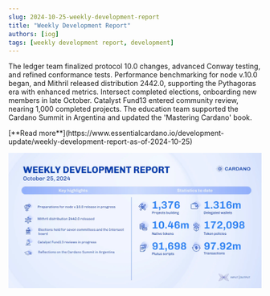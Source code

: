 ```yaml
---
slug: 2024-10-25-weekly-development-report
title: "Weekly Development Report"
authors: [iog]
tags: [weekly development report, development]
---
```


The ledger team finalized protocol 10.0 changes, advanced Conway testing, and refined conformance tests. Performance benchmarking for node v.10.0 began, and Mithril released distribution 2442.0, supporting the Pythagoras era with enhanced metrics. Intersect completed elections, onboarding new members in late October. Catalyst Fund13 entered community review, nearing 1,000 completed projects. The education team supported the Cardano Summit in Argentina and updated the 'Mastering Cardano' book.

<div style={{ textAlign: 'right' }}>
 [**Read more**](https://www.essentialcardano.io/development-update/weekly-development-report-as-of-2024-10-25) 
</div>

 ![weekly development report](./banner.webp)

